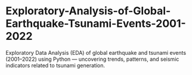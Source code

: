 # Exploratory-Analysis-of-Global-Earthquake-Tsunami-Events-2001-2022
Exploratory Data Analysis (EDA) of global earthquake and tsunami events (2001–2022) using Python — uncovering trends, patterns, and seismic indicators related to tsunami generation.
